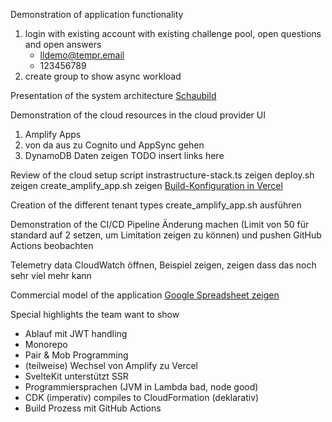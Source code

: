 Demonstration of application functionality
1. login with existing account with existing challenge pool, open questions and open answers
   - lldemo@tempr.email
   - 123456789
2. create group to show async workload

Presentation of the system architecture
[Schaubild](https://app.diagrams.net/#G1YkT9ysZctfkS0ghIzVGWcQuxlOMpDJRh)

Demonstration of the cloud resources in the cloud provider UI
1. Amplify Apps
2. von da aus zu Cognito und AppSync gehen
3. DynamoDB Daten zeigen
TODO insert links here

Review of the cloud setup script
instrastructure-stack.ts zeigen
deploy.sh zeigen
create_amplify_app.sh zeigen
[Build-Konfiguration in Vercel](https://vercel.com/lightbulb-learning/lightbulb-learning-cad/settings/general)

Creation of the different tenant types
create_amplify_app.sh ausführen

Demonstration of the CI/CD Pipeline
Änderung machen (Limit von 50 für standard auf 2 setzen, um Limitation zeigen zu können) und pushen
GitHub Actions beobachten

Telemetry data
CloudWatch öffnen, Beispiel zeigen, zeigen dass das noch sehr viel mehr kann

Commercial model of the application
[Google Spreadsheet zeigen](https://docs.google.com/spreadsheets/d/1TFKLW81obnl-8ExXepsOn40TfKWki4uK3HHkYUYxock/edit?usp=sharing)

Special highlights the team want to show
- Ablauf mit JWT handling
- Monorepo
- Pair & Mob Programming
- (teilweise) Wechsel von Amplify zu Vercel
- SvelteKit unterstützt SSR
- Programmiersprachen (JVM in Lambda bad, node good)
- CDK (imperativ) compiles to CloudFormation (deklarativ)
- Build Prozess mit GitHub Actions